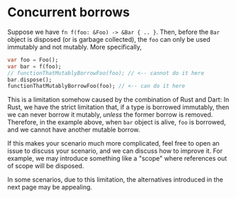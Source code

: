 # Concurrent borrows

Suppose we have `fn f(foo: &Foo) -> &Bar { .. }`.
Then, before the `Bar` object is disposed (or is garbage collected),
the `foo` can only be used immutably and not mutably.
More specifically,

```dart
var foo = Foo();
var bar = f(foo);
// functionThatMutablyBorrowFoo(foo); // <-- cannot do it here
bar.dispose();
functionThatMutablyBorrowFoo(foo); // <-- can do it here
```

This is a limitation somehow caused by the combination of Rust and Dart:
In Rust, we have the strict limitation that, if a type is borrowed immutably,
then we can never borrow it mutably, *unless* the former borrow is removed.
Therefore, in the example above, when `bar` object is alive, `foo` is borrowed,
and we cannot have another mutable borrow.

If this makes your scenario much more complicated,
feel free to open an issue to discuss your scenario,
and we can discuss how to improve it.
For example, we may introduce something like a "scope" where references out of scope will be disposed.

In some scenarios, due to this limitation, the alternatives introduced in the next page may be appealing.
